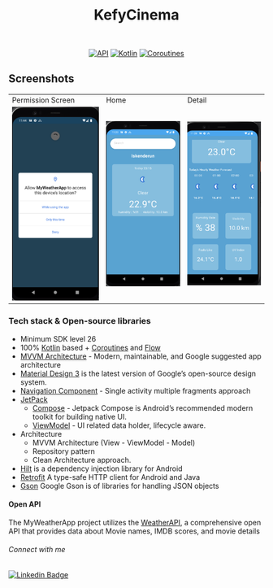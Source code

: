 <h1 align="center">KefyCinema</h1>
<p align="center">  
  </p>
</br>

<p align="center">
  <a href="https://android-arsenal.com/api?level=26"><img alt="API" src="https://img.shields.io/badge/API-24%2B-brightgreen.svg?style=flat"/></a>
  <a href="https://kotlinlang.org"><img alt="Kotlin" src="https://img.shields.io/badge/Kotlin-1.10.xxx-blue"/></a>
  <a href="https://developer.android.com/kotlin/coroutines"><img alt="Coroutines" src="https://img.shields.io/badge/Coroutines-Asynchronous-red"/></a>  
</p>

## Screenshots

<table>
    <tr>
    <td>Permission Screen</td>
    <td>Home</td>
    <td>Detail</td>
   </tr> 
  <tr>
    <td><img src="https://github.com/erayucar/MyWeatherApp--Compose--MVVM/blob/main/image.png" width="100%"></td>
    <td><img src="https://github.com/erayucar/MyWeatherApp--Compose--MVVM/blob/main/Ekran%20Resmi%202023-07-22%2023.28.02.png" width="100%"></td>
    <td><img src="https://github.com/erayucar/MyWeatherApp--Compose--MVVM/blob/main/Ekran%20Resmi%202023-07-22%2023.28.49.png" width="100%"></td>
   </tr>  
  </tr>
</table>

### Tech stack & Open-source libraries
- Minimum SDK level 26
- 100% [Kotlin](https://kotlinlang.org/) based + [Coroutines](https://github.com/Kotlin/kotlinx.coroutines) and [Flow](https://developer.android.com/kotlin/flow)
- [MVVM Architecture](https://developer.android.com/jetpack/guide) - Modern, maintainable, and Google suggested app architecture
- [Material Design 3](https://m3.material.io/) is the latest version of Google’s open-source design system.
- [Navigation Component](https://developer.android.com/guide/navigation) - Single activity multiple fragments approach
- [JetPack](https://developer.android.com/jetpack)
    - [Compose](https://developer.android.com/jetpack/compose) - Jetpack Compose is Android’s recommended modern toolkit for building native UI.
    - [ViewModel](https://developer.android.com/topic/libraries/architecture/viewmodel) - UI related data holder, lifecycle aware.
- Architecture
  - MVVM Architecture (View  - ViewModel - Model)
  - Repository pattern
  - Clean Architecture approach.
- [Hilt](https://developer.android.com/training/dependency-injection/hilt-android) is a dependency injection library for Android
- [Retrofit](https://square.github.io/retrofit/) A type-safe HTTP client for Android and Java
- [Gson](https://github.com/google/gson) Google Gson is of libraries for handling JSON objects
#### Open API

The MyWeatherApp project utilizes the [WeatherAPI](https://www.weatherapi.com), a comprehensive open API that provides data about Movie names, IMDB scores, and movie details

###### Connect with me

[![Linkedin Badge](https://img.shields.io/badge/-Linkedin-6B84BB?style=quare&labelColor=6B84BB&logo=Linkedin&logoColor=white&link=link)](https://https://www.linkedin.com/in/hasanerayucar/) 

